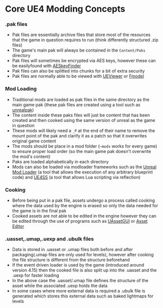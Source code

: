 # Core UE4 Modding Concepts

### .pak files
- Pak files are essentially archive files that store most of the resources that the game in question requires to run (think differently structured .zip files)
- The game's main pak will always be contained in the `Content/Paks` directory
- Pak files will sometimes be encrypted via AES keys, however these can be easilyfound  with [AESkeyFinder](https://zenhax.com/viewtopic.php?t=9407&start=20)
- Pak files can also be splitted into chunks for a bit of extra security
- Pak files are normally able to be viewed with [UEViewer](https://www.gildor.org/en/projects/umodel) or [Fmodel](https://fmodel.app/)
### Mod Loading
- Traditional mods are loaded as pak files in the same directory as the main game pak (these pak files are created using a tool such as [unrealpak](fluffyquack.com/tools/unrealpak))
- The content inside these paks files will just be content that has been created and then cooked using the same version of unreal as the game in question
- These mods will likely need a `_P` at the end of their name to remove the mount point of the pak and clarify it as a patch so that it overwrites original game content
- The mods should be place in a mod folder (`~mods` works for every game) to ensure proper load order (so the main game pak doesn't overwrite the mod's content)
- Paks are loaded alphabetically in each directory
- Mods can also be loaded via modloader frameworks such as the [Unreal Mod Loader](https://github.com/RussellJerome/UnrealModLoader) (a tool that allows the execution of any arbitrary blueprint code) and [UE4SS](https://github.com/UE4SS/UE4SS) (a tool that allows Lua scripting via reflection)
### Cooking
- Before being put in a pak file, assets undergo a process called cooking where the data used by the engine is erased so only the data needed for the game is in the final pak
- Cooked assets are not able to be edited in the engine however they can be edited through the use of programs such as [UAssetGUI](https://github.com/atenfyr/UAssetGUI) or [Asset Editor](https://github.com/kaiheilos/Utilities)
### .uasset,.umap,.uexp and .ubulk files
- Data is stored in .uasset or .umap files both before and after packaging(.umap files are only used for levels), however after cooking the file structure is different from the structure beforehand
- If the event driven loader is used by the game (introduced around version 4.15) then the cooked file is also split up into the .uasset and the .uexp for faster loading
- In the above case the .uasset/.umap file defines the structure of the asset while the associated .uexp holds the data
- In some cases where more external data is required a .ubulk file is generated which stores this external data such as baked lightmaps for levels
